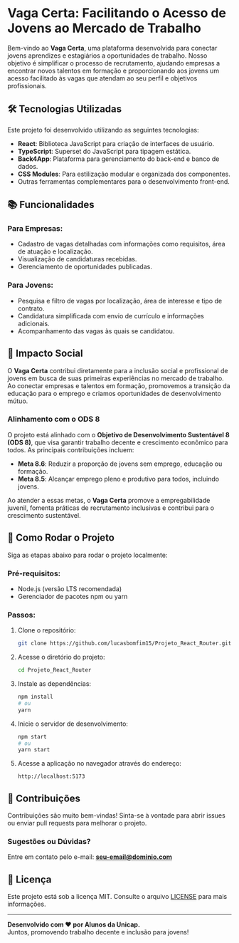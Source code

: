 
# Vaga Certa: Facilitando o Acesso de Jovens ao Mercado de Trabalho

Bem-vindo ao **Vaga Certa**, uma plataforma desenvolvida para conectar jovens aprendizes e estagiários a oportunidades de trabalho. Nosso objetivo é simplificar o processo de recrutamento, ajudando empresas a encontrar novos talentos em formação e proporcionando aos jovens um acesso facilitado às vagas que atendam ao seu perfil e objetivos profissionais.

## 🛠️ Tecnologias Utilizadas

Este projeto foi desenvolvido utilizando as seguintes tecnologias:

- **React**: Biblioteca JavaScript para criação de interfaces de usuário.
- **TypeScript**: Superset do JavaScript para tipagem estática.
- **Back4App**: Plataforma para gerenciamento do back-end e banco de dados.
- **CSS Modules**: Para estilização modular e organizada dos componentes.
- Outras ferramentas complementares para o desenvolvimento front-end.

## 📚 Funcionalidades

### Para Empresas:
- Cadastro de vagas detalhadas com informações como requisitos, área de atuação e localização.
- Visualização de candidaturas recebidas.
- Gerenciamento de oportunidades publicadas.

### Para Jovens:
- Pesquisa e filtro de vagas por localização, área de interesse e tipo de contrato.
- Candidatura simplificada com envio de currículo e informações adicionais.
- Acompanhamento das vagas às quais se candidatou.

## 🌟 Impacto Social

O **Vaga Certa** contribui diretamente para a inclusão social e profissional de jovens em busca de suas primeiras experiências no mercado de trabalho. Ao conectar empresas e talentos em formação, promovemos a transição da educação para o emprego e criamos oportunidades de desenvolvimento mútuo.

### Alinhamento com o ODS 8
O projeto está alinhado com o **Objetivo de Desenvolvimento Sustentável 8 (ODS 8)**, que visa garantir trabalho decente e crescimento econômico para todos. As principais contribuições incluem:
- **Meta 8.6**: Reduzir a proporção de jovens sem emprego, educação ou formação.
- **Meta 8.5**: Alcançar emprego pleno e produtivo para todos, incluindo jovens.

Ao atender a essas metas, o **Vaga Certa** promove a empregabilidade juvenil, fomenta práticas de recrutamento inclusivas e contribui para o crescimento sustentável.

## 🚀 Como Rodar o Projeto

Siga as etapas abaixo para rodar o projeto localmente:

### Pré-requisitos:
- Node.js (versão LTS recomendada)
- Gerenciador de pacotes npm ou yarn

### Passos:
1. Clone o repositório:
   ```bash
   git clone https://github.com/lucasbomfim15/Projeto_React_Router.git
   ```
2. Acesse o diretório do projeto:
   ```bash
   cd Projeto_React_Router
   ```
3. Instale as dependências:
   ```bash
   npm install
   # ou
   yarn
   ```
4. Inicie o servidor de desenvolvimento:
   ```bash
   npm start
   # ou
   yarn start
   ```

5. Acesse a aplicação no navegador através do endereço:  
   ```
   http://localhost:5173
   ```

## 🤝 Contribuições

Contribuições são muito bem-vindas! Sinta-se à vontade para abrir issues ou enviar pull requests para melhorar o projeto.

### Sugestões ou Dúvidas?
Entre em contato pelo e-mail: **seu-email@dominio.com**

## 📝 Licença

Este projeto está sob a licença MIT. Consulte o arquivo [LICENSE](LICENSE) para mais informações.

---

**Desenvolvido com ❤️ por Alunos da Unicap.**  
Juntos, promovendo trabalho decente e inclusão para jovens!
